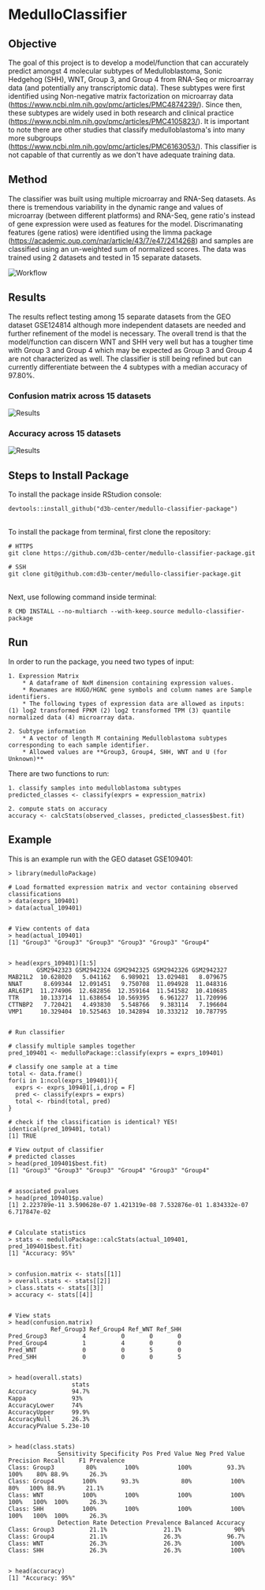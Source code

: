 # MedulloClassifier

## Objective

The goal of this project is to develop a model/function that can accurately predict amongst 4 molecular subtypes of Medulloblastoma, Sonic Hedgehog (SHH), WNT, Group 3, and Group 4 from RNA-Seq or microarray data (and potentially any transcriptomic data). These subtypes were first identified using Non-negative matrix factorization on microarray data (https://www.ncbi.nlm.nih.gov/pmc/articles/PMC4874239/). Since then, these subtypes are widely used in both research and clinical practice (https://www.ncbi.nlm.nih.gov/pmc/articles/PMC4105823/). It is important to note there are other studies that classify medulloblastoma's into many more subgroups (https://www.ncbi.nlm.nih.gov/pmc/articles/PMC6163053/). This classifier is not capable of that currently as we don't have adequate training data. 

## Method

The classifier was built using multiple microarray and RNA-Seq datasets. As there is tremendous variability in the dynamic range and values of microarray (between different platforms) and RNA-Seq, gene ratio's instead of gene expression were used as features for the model. Discrimanating features (gene ratios) were identified using the limma package (https://academic.oup.com/nar/article/43/7/e47/2414268) and samples are classified using an un-weighted sum of normalized scores. The data was trained using 2 datasets and tested in 15 separate datasets. 

![Workflow](images/workflow.png)

## Results

The results reflect testing among 15 separate datasets from the GEO dataset GSE124814 although more independent datasets are needed and further refinement of the model is necessary. The overall trend is that the model/function can discern WNT and SHH very well but has a tougher time with Group 3 and Group 4 which may be expected as Group 3 and Group 4 are not characterized as well. The classifier is still being refined but can currently differentiate between the 4 subtypes with a median accuracy of 97.80%.

### Confusion matrix across 15 datasets

![Results](images/GSE124814_results.png)

### Accuracy across 15 datasets

![Results](images/accuracy.png)

## Steps to Install Package
To install the package inside RStudion console:
```
devtools::install_github("d3b-center/medullo-classifier-package")
```
\
To install the package from terminal, first clone the repository:
```
# HTTPS
git clone https://github.com/d3b-center/medullo-classifier-package.git

# SSH
git clone git@github.com:d3b-center/medullo-classifier-package.git
```
\
Next, use following command inside terminal:
```
R CMD INSTALL --no-multiarch --with-keep.source medullo-classifier-package
```

## Run
In order to run the package, you need two types of input:

	1. Expression Matrix
		* A dataframe of NxM dimension containing expression values. 
		* Rownames are HUGO/HGNC gene symbols and column names are Sample identifiers. 
		* The following types of expression data are allowed as inputs: (1) log2 transformed FPKM (2) log2 transformed TPM (3) quantile normalized data (4) microarray data. 

	2. Subtype information
		* A vector of length M containing Medulloblastoma subtypes corresponding to each sample identifier. 
		* Allowed values are **Group3, Group4, SHH, WNT and U (for Unknown)**

There are two functions to run:

	1. classify samples into medulloblastoma subtypes 
	predicted_classes <- classify(exprs = expression_matrix) 

	2. compute stats on accuracy
	accuracy <- calcStats(observed_classes, predicted_classes$best.fit)
	
## Example

This is an example run with the GEO dataset GSE109401:

```
> library(medulloPackage)

# Load formatted expression matrix and vector containing observed classifications
> data(exprs_109401)
> data(actual_109401)


# View contents of data
> head(actual_109401)
[1] "Group3" "Group3" "Group3" "Group3" "Group3" "Group4"


> head(exprs_109401)[1:5]
        GSM2942323 GSM2942324 GSM2942325 GSM2942326 GSM2942327
MAB21L2  10.628020   5.041162   6.989021  13.029481   8.079675
NNAT      8.699344  12.091451   9.750708  11.094928  11.048316
ARL6IP1  11.274906  12.682856  12.359164  11.541582  10.410685
TTR      10.133714  11.638654  10.569395   6.961227  11.720996
CTTNBP2   7.720421   4.493830   5.548766   9.383114   7.196604
VMP1     10.329404  10.525463  10.342894  10.333212  10.787795


# Run classifier

# classify multiple samples together
pred_109401 <- medulloPackage::classify(exprs = exprs_109401)

# classify one sample at a time
total <- data.frame()
for(i in 1:ncol(exprs_109401)){
  exprs <- exprs_109401[,i,drop = F]
  pred <- classify(exprs = exprs)
  total <- rbind(total, pred)
}

# check if the classification is identical? YES!
identical(pred_109401, total)
[1] TRUE

# View output of classifier
# predicted classes
> head(pred_109401$best.fit)
[1] "Group3" "Group3" "Group3" "Group4" "Group3" "Group4"


# associated pvalues
> head(pred_109401$p.value)
[1] 2.223789e-11 3.590628e-07 1.421319e-08 7.532876e-01 1.834332e-07 6.717847e-02


# Calculate statistics
> stats <- medulloPackage::calcStats(actual_109401, pred_109401$best.fit)
[1] "Accuracy: 95%"


> confusion.matrix <- stats[[1]]
> overall.stats <- stats[[2]]
> class.stats <- stats[[3]]
> accuracy <- stats[[4]]


# View stats
> head(confusion.matrix)
            Ref_Group3 Ref_Group4 Ref_WNT Ref_SHH
Pred_Group3          4          0       0       0
Pred_Group4          1          4       0       0
Pred_WNT             0          0       5       0
Pred_SHH             0          0       0       5


> head(overall.stats)
                  stats
Accuracy          94.7%
Kappa             93%  
AccuracyLower     74%  
AccuracyUpper     99.9%
AccuracyNull      26.3%
AccuracyPValue 5.23e-10


> head(class.stats)
              Sensitivity Specificity Pos Pred Value Neg Pred Value Precision Recall    F1 Prevalence
Class: Group3         80%        100%           100%          93.3%      100%    80% 88.9%      26.3%
Class: Group4        100%       93.3%            80%           100%       80%   100% 88.9%      21.1%
Class: WNT           100%        100%           100%           100%      100%   100%  100%      26.3%
Class: SHH           100%        100%           100%           100%      100%   100%  100%      26.3%
              Detection Rate Detection Prevalence Balanced Accuracy
Class: Group3          21.1%                21.1%               90%
Class: Group4          21.1%                26.3%             96.7%
Class: WNT             26.3%                26.3%              100%
Class: SHH             26.3%                26.3%              100%


> head(accuracy)
[1] "Accuracy: 95%"

```

